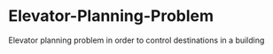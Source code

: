 # Elevator-Planning-Problem
Elevator planning problem in order to control destinations in a building 
